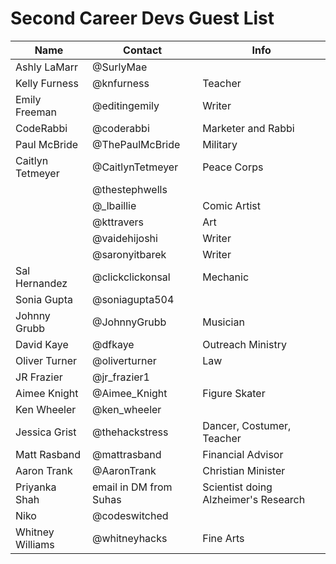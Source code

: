 # Second Career Devs Guest List

| Name | Contact | Info |
|---|---|---|
| Ashly LaMarr | @SurlyMae | |
| Kelly Furness | @knfurness | Teacher |
| Emily Freeman | @editingemily | Writer |
| CodeRabbi | @coderabbi | Marketer and Rabbi |
| Paul McBride | @ThePaulMcBride | Military |
| Caitlyn Tetmeyer | @CaitlynTetmeyer | Peace Corps |
| | @thestephwells | |
| | @_lbaillie | Comic Artist |
| | @kttravers | Art |
| | @vaidehijoshi | Writer |
| | @saronyitbarek | Writer |
| Sal Hernandez | @clickclickonsal | Mechanic |
| Sonia Gupta | @soniagupta504 | |
| Johnny Grubb | @JohnnyGrubb | Musician |
| David Kaye | @dfkaye | Outreach Ministry |
| Oliver Turner | @oliverturner | Law |
| JR Frazier | @jr_frazier1 | |
| Aimee Knight | @Aimee_Knight | Figure Skater |
| Ken Wheeler | @ken_wheeler | |
| Jessica Grist | @thehackstress | Dancer, Costumer, Teacher |
| Matt Rasband | @mattrasband | Financial Advisor |
| Aaron Trank | @AaronTrank | Christian Minister |
| Priyanka Shah | email in DM from Suhas | Scientist doing Alzheimer's Research |
| Niko | @codeswitched | |
| Whitney Williams | @whitneyhacks | Fine Arts |

